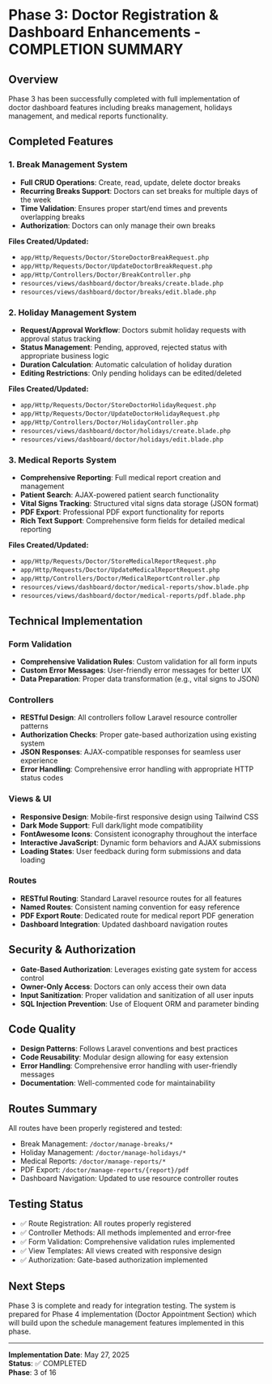 # Phase 3: Doctor Registration & Dashboard Enhancements - COMPLETION SUMMARY

## Overview
Phase 3 has been successfully completed with full implementation of doctor dashboard features including breaks management, holidays management, and medical reports functionality.

## Completed Features

### 1. Break Management System
- **Full CRUD Operations**: Create, read, update, delete doctor breaks
- **Recurring Breaks Support**: Doctors can set breaks for multiple days of the week
- **Time Validation**: Ensures proper start/end times and prevents overlapping breaks
- **Authorization**: Doctors can only manage their own breaks

**Files Created/Updated:**
- `app/Http/Requests/Doctor/StoreDoctorBreakRequest.php`
- `app/Http/Requests/Doctor/UpdateDoctorBreakRequest.php`
- `app/Http/Controllers/Doctor/BreakController.php`
- `resources/views/dashboard/doctor/breaks/create.blade.php`
- `resources/views/dashboard/doctor/breaks/edit.blade.php`

### 2. Holiday Management System
- **Request/Approval Workflow**: Doctors submit holiday requests with approval status tracking
- **Status Management**: Pending, approved, rejected status with appropriate business logic
- **Duration Calculation**: Automatic calculation of holiday duration
- **Editing Restrictions**: Only pending holidays can be edited/deleted

**Files Created/Updated:**
- `app/Http/Requests/Doctor/StoreDoctorHolidayRequest.php`
- `app/Http/Requests/Doctor/UpdateDoctorHolidayRequest.php`
- `app/Http/Controllers/Doctor/HolidayController.php`
- `resources/views/dashboard/doctor/holidays/create.blade.php`
- `resources/views/dashboard/doctor/holidays/edit.blade.php`

### 3. Medical Reports System
- **Comprehensive Reporting**: Full medical report creation and management
- **Patient Search**: AJAX-powered patient search functionality
- **Vital Signs Tracking**: Structured vital signs data storage (JSON format)
- **PDF Export**: Professional PDF export functionality for reports
- **Rich Text Support**: Comprehensive form fields for detailed medical reporting

**Files Created/Updated:**
- `app/Http/Requests/Doctor/StoreMedicalReportRequest.php`
- `app/Http/Requests/Doctor/UpdateMedicalReportRequest.php`
- `app/Http/Controllers/Doctor/MedicalReportController.php`
- `resources/views/dashboard/doctor/medical-reports/show.blade.php`
- `resources/views/dashboard/doctor/medical-reports/pdf.blade.php`

## Technical Implementation

### Form Validation
- **Comprehensive Validation Rules**: Custom validation for all form inputs
- **Custom Error Messages**: User-friendly error messages for better UX
- **Data Preparation**: Proper data transformation (e.g., vital signs to JSON)

### Controllers
- **RESTful Design**: All controllers follow Laravel resource controller patterns
- **Authorization Checks**: Proper gate-based authorization using existing system
- **JSON Responses**: AJAX-compatible responses for seamless user experience
- **Error Handling**: Comprehensive error handling with appropriate HTTP status codes

### Views & UI
- **Responsive Design**: Mobile-first responsive design using Tailwind CSS
- **Dark Mode Support**: Full dark/light mode compatibility
- **FontAwesome Icons**: Consistent iconography throughout the interface
- **Interactive JavaScript**: Dynamic form behaviors and AJAX submissions
- **Loading States**: User feedback during form submissions and data loading

### Routes
- **RESTful Routing**: Standard Laravel resource routes for all features
- **Named Routes**: Consistent naming convention for easy reference
- **PDF Export Route**: Dedicated route for medical report PDF generation
- **Dashboard Integration**: Updated dashboard navigation routes

## Security & Authorization
- **Gate-Based Authorization**: Leverages existing gate system for access control
- **Owner-Only Access**: Doctors can only access their own data
- **Input Sanitization**: Proper validation and sanitization of all user inputs
- **SQL Injection Prevention**: Use of Eloquent ORM and parameter binding

## Code Quality
- **Design Patterns**: Follows Laravel conventions and best practices
- **Code Reusability**: Modular design allowing for easy extension
- **Error Handling**: Comprehensive error handling with user-friendly messages
- **Documentation**: Well-commented code for maintainability

## Routes Summary
All routes have been properly registered and tested:
- Break Management: `/doctor/manage-breaks/*`
- Holiday Management: `/doctor/manage-holidays/*`
- Medical Reports: `/doctor/manage-reports/*`
- PDF Export: `/doctor/manage-reports/{report}/pdf`
- Dashboard Navigation: Updated to use resource controller routes

## Testing Status
- ✅ Route Registration: All routes properly registered
- ✅ Controller Methods: All methods implemented and error-free
- ✅ Form Validation: Comprehensive validation rules implemented
- ✅ View Templates: All views created with responsive design
- ✅ Authorization: Gate-based authorization implemented

## Next Steps
Phase 3 is complete and ready for integration testing. The system is prepared for Phase 4 implementation (Doctor Appointment Section) which will build upon the schedule management features implemented in this phase.

---

**Implementation Date**: May 27, 2025  
**Status**: ✅ COMPLETED  
**Phase**: 3 of 16

